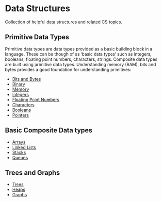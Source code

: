 # Data Structures
Collection of helpful data structures and related CS topics.

## Primitive Data Types
Primitive data types are data types provided as a basic building block in a language. These can be though of as ‘basic data types’ such as integers, booleans, floating point numbers, characters, strings.  Composite data types are built using primitive data types. Understanding memory (RAM), bits and bytes provides a good foundation for understanding primitives:
- [Bits and Bytes](./primitives/bits-bytes-binary-memory.md#bits-and-bytes)
- [Binary](./primitives/bits-bytes-binary-memory.md#binary)
- [Memory](./primitives/bits-bytes-binary-memory.md#memory)
- [Integers](./primitives/primitives.md#integers)
- [Floating Point Numbers](./primitives/primitives.md#floating-point-numbers)
- [Characters](./primitives/primitives.md#characters)
- [Booleans](./primitives/primitives.md#booleans)
- [Pointers](./primitives/primitives.md#pointers)


## Basic Composite Data types
- [Arrays](./basic_composites/array.md)
- [Linked Lists](./basic_composites/linked_lists/linked_list.md)
- [Stacks](./basic_composites/stacks/stack.md)
- [Queues](./basic_composites/queues/queues.md)


## Trees and Graphs
- [Trees](./basic_composites/trees/trees.md)
- [Heaps](./basic_composites/trees/trees.md#binary-heap)
- [Graphs](./basic_composites/graphs/graphs.md)
